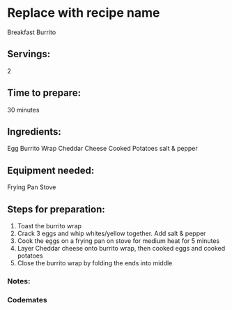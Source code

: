 # Replace with recipe name
Breakfast Burrito

## Servings: 
2

## Time to prepare: 
30 minutes

## Ingredients:
Egg
Burrito Wrap 
Cheddar Cheese
Cooked Potatoes
salt & pepper

## Equipment needed:
Frying Pan
Stove

## Steps for preparation:
1) Toast the burrito wrap
2) Crack 3 eggs and whip whites/yellow together. Add salt & pepper 
3) Cook the eggs on a frying pan on stove for medium heat for 5 minutes 
4) Layer Cheddar cheese onto burrito wrap, then cooked eggs and cooked potatoes
5) Close the burrito wrap by folding the ends into middle 



### Notes:



### Codemates #

